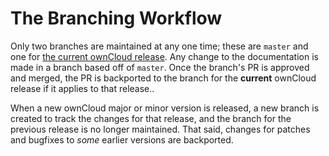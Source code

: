 # The Branching Workflow

Only two branches are maintained at any one time; these are `master` and one for [the current ownCloud release].
Any change to the documentation is made in a branch based off of `master`.
Once the branch's PR is approved and merged, the PR is backported to the branch for the **current** ownCloud release if it applies to that release..

When a new ownCloud major or minor version is released, a new branch is created to track the changes for that release, and the branch for the previous release is no longer maintained.
That said, changes for patches and bugfixes to _some_ earlier versions are backported.

[the current ownCloud release]: https://github.com/owncloud/core/wiki/Maintenance-and-Release-Schedule
